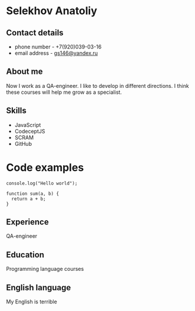 # Selekhov Anatoliy

## Contact details

* phone number - +7(920)039-03-16
* email address - gs146@yandex.ru

## About me

Now I work as a QA-engineer. I like to develop in different directions. I think these courses will help me grow as a specialist.

## Skills

* JavaScript
* CodeceptJS
* SCRAM
* GitHub

# Code examples

```JS
console.log("Hello world");
```
```JS
function sum(a, b) {
  return a + b;
}
```

## Experience

QA-engineer

## Education

Programming language courses

## English language

My English is terrible
